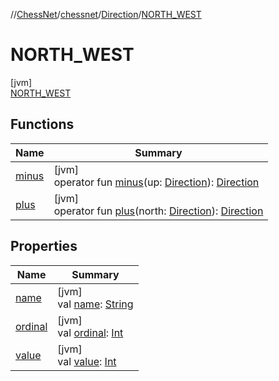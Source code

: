 //[ChessNet](../../../../index.md)/[chessnet](../../index.md)/[Direction](../index.md)/[NORTH_WEST](index.md)

# NORTH_WEST

[jvm]\
[NORTH_WEST](index.md)

## Functions

| Name | Summary |
|---|---|
| [minus](../minus.md) | [jvm]<br>operator fun [minus](../minus.md)(up: [Direction](../index.md)): [Direction](../index.md) |
| [plus](../plus.md) | [jvm]<br>operator fun [plus](../plus.md)(north: [Direction](../index.md)): [Direction](../index.md) |

## Properties

| Name | Summary |
|---|---|
| [name](../../../chessnet.movegen/-gen-type/-l-e-g-a-l/index.md#-372974862%2FProperties%2F-1216412040) | [jvm]<br>val [name](../../../chessnet.movegen/-gen-type/-l-e-g-a-l/index.md#-372974862%2FProperties%2F-1216412040): [String](https://kotlinlang.org/api/latest/jvm/stdlib/kotlin/-string/index.html) |
| [ordinal](../../../chessnet.movegen/-gen-type/-l-e-g-a-l/index.md#-739389684%2FProperties%2F-1216412040) | [jvm]<br>val [ordinal](../../../chessnet.movegen/-gen-type/-l-e-g-a-l/index.md#-739389684%2FProperties%2F-1216412040): [Int](https://kotlinlang.org/api/latest/jvm/stdlib/kotlin/-int/index.html) |
| [value](../value.md) | [jvm]<br>val [value](../value.md): [Int](https://kotlinlang.org/api/latest/jvm/stdlib/kotlin/-int/index.html) |
